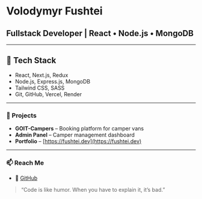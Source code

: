 # Volodymyr Fushtei

## Fullstack Developer | React • Node.js • MongoDB

---

## 🔧 Tech Stack

- React, Next.js, Redux
- Node.js, Express.js, MongoDB
- Tailwind CSS, SASS
- Git, GitHub, Vercel, Render

---

### 📌 Projects

- **GOIT-Campers** – Booking platform for camper vans
- **Admin Panel** – Camper management dashboard
- **Portfolio** – [https://fushtei.dev](https://fushtei.dev)

---

### 📫 Reach Me

- 💼 [GitHub](https://github.com/volodimirfushtei)

> “Code is like humor. When you have to explain it, it’s bad.”
